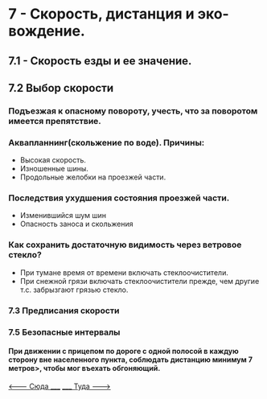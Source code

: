 # 7 - Скорость, дистанция и эко-вождение.

## 7.1 - Скорость езды и ее значение.

## 7.2 Выбор скорости
### Подъезжая к опасному повороту, учесть, что за поворотом имеется препятствие.

### Аквапланнинг(скольжение по воде). Причины:
+ Высокая скорость.
+ Изношенные шины.
+ Продольные желобки на проезжей части.

### Последствия ухудшения состояния проезжей части.
+ Изменившийся шум шин
+ Опасность заноса и скольжения

### Как сохранить достаточную видимость через ветровое стекло?
+ При тумане время от времени включать стеклоочистители.
+ При снежной грязи включать стеклоочистители прежде, чем другие т.с. забрызгают грязью стекло.

### 7.3 Предписания скорости

### 7.5 Безопасные интервалы
#### При движении с прицепом по дороге с одной полосой в каждую сторону вне населенного пункта, соблюдать дистанцию <strong>минимум 7 метров</strong>>, чтобы мог въехать обгоняющий.

[<--- Сюда ___](/06%20-%20road%20regulation.md)
[___ Туда --->](/08%20-%20road%20participants.md)
